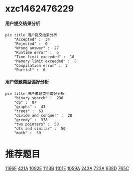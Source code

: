 # xzc1462476229

<!-- tabs:start -->



#### **用户提交结果分析**

```mermaid
pie title 用户提交结果分析
    "Accepted" :  34
    "Rejected" :  0
    "Wrong answer" :  27
    "Runtime error" :  6
    "Time limit exceeded" :  10
    "Memory limit exceeded" :  8
    "Compilation error" :  2
    "Partial" :  0
```

#### **用户做题类型偏好分析**

```mermaid
pie title 用户做题类型偏好分析
    "binary search" :  286
    "dp" :  87
    "graphs" :  43
    "trees" :  63
    "divide and conquer" :  28
    "greedy" :  378
    "two pointers" :  50
    "dfs and similar" :  50
    "math" :  50
```



<!-- tabs:end -->
# 推荐题目
[1166F](https://codeforces.com/contest/1166/problem/F)
[421A](https://codeforces.com/contest/421/problem/A)
[1092E](https://codeforces.com/contest/1092/problem/E)
[1113B](https://codeforces.com/contest/1113/problem/B)
[1101E](https://codeforces.com/contest/1101/problem/E)
[1059A](https://codeforces.com/contest/1059/problem/A)
[243A](https://codeforces.com/contest/243/problem/A)
[723A](https://codeforces.com/contest/723/problem/A)
[938D](https://codeforces.com/contest/938/problem/D)
[765C](https://codeforces.com/contest/765/problem/C)
